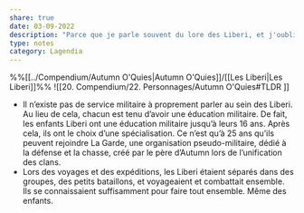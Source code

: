 ```yaml
---
share: true
date: 03-09-2022
description: "Parce que je parle souvent du lore des Liberi, et j'oublie souvent ce que je dis."
type: notes
category: Lagendia
---
```


%%[[../Compendium/Autumn O'Quies|Autumn O'Quies]]/[[Les Liberi|Les Liberi]]%%
![[20. Compendium/22. Personnages/Autumn O'Quies#TLDR ]]
- Il n’existe pas de service militaire à proprement parler au sein des Liberi. Au lieu de cela, chacun est tenu d’avoir une éducation militaire. De fait, les enfants Liberi ont une éducation militaire jusqu’à leurs 16 ans. Après cela, ils ont le choix d’une spécialisation. Ce n’est qu’à 25 ans qu’ils peuvent rejoindre La Garde, une organisation pseudo-militaire, dédié à la défense et la chasse, créé par le père d’Autumn lors de l’unification des clans.
- Lors des voyages et des expéditions, les Liberi étaient séparés dans des groupes, des petits bataillons, et voyageaient et combattait ensemble. Ils se connaissaient suffisamment pour faire tout ensemble. Même des enfants.